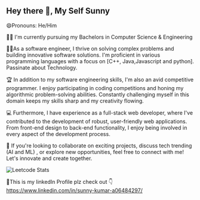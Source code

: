 ## Hey there 👋, My Self Sunny 

<!--
**sunnyajit/sunnyajit** is a ✨ _special_ ✨ repository because its `README.md` (this file) appears on your GitHub profile.

Here are some ideas to get you started:

- 🔭 I’m currently working on ...
- 🌱 I’m currently learning ...
- 👯 I’m looking to collaborate on ...
- 🤔 I’m looking for help with ...
- 💬 Ask me about ...
- 📫 How to reach me: ...
- 😄 Pronouns: ...
- ⚡ Fun fact: ...
-->
😄Pronouns: He/Him

👨‍🎓 I'm currently pursuing my Bachelors in Computer Science & Engineering 

🧑‍💻As a software engineer, I thrive on solving complex problems and building innovative software solutions. I'm proficient in various programming languages with a focus on [C++, Java,Javascript and python]. Passinate about Technology.

🏆 In addition to my software engineering skills, I'm also an avid competitive programmer. I enjoy participating in coding competitions and honing my algorithmic problem-solving abilities. Constantly challenging myself in this domain keeps my skills sharp and my creativity flowing.

💻 Furthermore, I have experience as a full-stack web developer, where I've contributed to the development of robust, user-friendly web applications. From front-end design to back-end functionality, I enjoy being involved in every aspect of the development process.

🌟 If you're looking to collaborate on exciting projects, discuss tech trending (AI and ML) , or explore new opportunities, feel free to connect with me! Let's innovate and create together.

![Leetcode Stats](https://leetcard.jacoblin.cool/sunnyajit?ext=heatmap)

🔗This is my linkedIn Profile plz check out 👇 
https://www.linkedin.com/in/sunny-kumar-a06484297/

 

